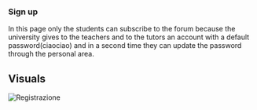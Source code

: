 ### Sign up
In this page only the students can subscribe to the forum because the university gives to the teachers and to the tutors an account with a default password(ciaociao) and in a second time they can update the password through the personal area.
## Visuals
![Registrazione](https://user-images.githubusercontent.com/79788833/119341125-b5b9d000-bc93-11eb-9114-e615893c4e6b.JPG)

